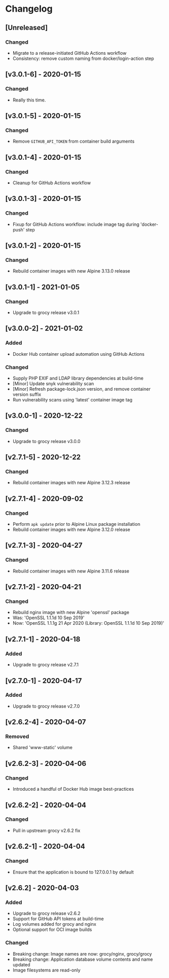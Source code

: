 # Changelog

## [Unreleased]

### Changed

- Migrate to a release-initiated GitHub Actions workflow
- Consistency: remove custom naming from docker/login-action step

## [v3.0.1-6] - 2020-01-15

### Changed

- Really this time.

## [v3.0.1-5] - 2020-01-15

### Changed

- Remove `GITHUB_API_TOKEN` from container build arguments

## [v3.0.1-4] - 2020-01-15

### Changed

- Cleanup for GitHub Actions workflow

## [v3.0.1-3] - 2020-01-15

### Changed

- Fixup for GitHub Actions workflow: include image tag during 'docker-push' step

## [v3.0.1-2] - 2020-01-15

### Changed

- Rebuild container images with new Alpine 3.13.0 release

## [v3.0.1-1] - 2021-01-05

### Changed

- Upgrade to grocy release v3.0.1

## [v3.0.0-2] - 2021-01-02

### Added

- Docker Hub container upload automation using GitHub Actions

### Changed

- Supply PHP EXIF and LDAP library dependencies at build-time
- [Minor] Update snyk vulnerability scan
- [Minor] Refresh package-lock.json version, and remove container version suffix
- Run vulnerability scans using 'latest' container image tag

## [v3.0.0-1] - 2020-12-22

### Changed

- Upgrade to grocy release v3.0.0

## [v2.7.1-5] - 2020-12-22

### Changed

- Rebuild container images with new Alpine 3.12.3 release

## [v2.7.1-4] - 2020-09-02

### Changed

- Perform `apk update` prior to Alpine Linux package installation
- Rebuild container images with new Alpine 3.12.0 release

## [v2.7.1-3] - 2020-04-27

### Changed

- Rebuild container images with new Alpine 3.11.6 release

## [v2.7.1-2] - 2020-04-21

### Changed

- Rebuild nginx image with new Alpine 'openssl' package
- Was: 'OpenSSL 1.1.1d  10 Sep 2019'
- Now: 'OpenSSL 1.1.1g  21 Apr 2020 (Library: OpenSSL 1.1.1d  10 Sep 2019)'

## [v2.7.1-1] - 2020-04-18

### Added

- Upgrade to grocy release v2.7.1

## [v2.7.0-1] - 2020-04-17

### Added

- Upgrade to grocy release v2.7.0

## [v2.6.2-4] - 2020-04-07

### Removed

- Shared 'www-static' volume

## [v2.6.2-3] - 2020-04-06

### Changed

- Introduced a handful of Docker Hub image best-practices

## [v2.6.2-2] - 2020-04-04

### Changed

- Pull in upstream grocy v2.6.2 fix

## [v2.6.2-1] - 2020-04-04

### Changed

- Ensure that the application is bound to 127.0.0.1 by default

## [v2.6.2] - 2020-04-03

### Added

- Upgrade to grocy release v2.6.2
- Support for GitHub API tokens at build-time
- Log volumes added for grocy and nginx
- Optional support for OCI image builds

### Changed

- Breaking change: Image names are now: grocy/nginx, grocy/grocy
- Breaking change: Application database volume contents and name updated
- Image filesystems are read-only
